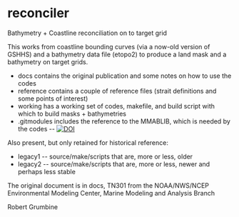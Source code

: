 # reconciler
Bathymetry + Coastline reconciliation on to target grid

This works from coastline bounding curves (via a now-old version of GSHHS) and a bathymetry data file (etopo2) to produce a land mask and a bathymetry on target grids. 

* docs contains the original publication and some notes on how to use the codes
* reference contains a couple of reference files (strait definitions and some points of interest)
* working has a working set of codes, makefile, and build script with which to build masks + bathymetries
* .gitmodules includes the reference to the MMABLIB, which is needed by the codes -- [![DOI](https://zenodo.org/badge/DOI/10.5281/zenodo.7387835.svg)](https://doi.org/10.5281/zenodo.7387835)

Also present, but only retained for historical reference:
* legacy1 -- source/make/scripts that are, more or less, older
* legacy2 -- source/make/scripts that are, more or less, newer and perhaps less stable

The original document is in docs, TN301 from the NOAA/NWS/NCEP Environmental Modeling Center, Marine Modeling and Analysis Branch

Robert Grumbine
